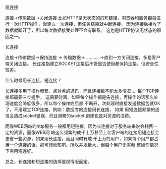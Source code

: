 短连接

连接->传输数据->关闭连接
比如HTTP是无状态的的短链接，浏览器和服务器每进行一次HTTP操作，就建立一次连接，但任务结束就中断连接。
因为连接后接收了数据就断开了，所以每次数据接受处理不会有联系。 这也是HTTP协议无状态的原因之一。

长连接

连接->传输数据->保持连接 -> 传输数据-> ...........->直到一方关闭连接，多是客户端关闭连接。
长连接指建立SOCKET连接后不管是否使用都保持连接，但安全性较差。

什么时候用长连接，短连接？

长连接多用于操作频繁，点对点的通讯，而且连接数不能太多情况，。每个TCP连接都需要三步握手，
这需要时间，如果每个操作都是先连接，再操作的话那么处理速度会降低很多，所以每个操作完后都
不断开，次处理时直接发送数据包就OK了，不用建立TCP连接。例如：数据库的连接用长连接， 如果
用短连接频繁的通信会造成socket错误，而且频繁的socket 创建也是对资源的浪费。

而像WEB网站的http服务一般都用短链接，因为长连接对于服务端来说会耗费一定的资源，而像WEB网
站这么频繁的成千上万甚至上亿客户端的连接用短连接会更省一些资源，如果用长连接，而且同时有成
千上万的用户，如果每个用户都占用一个连接的话，那可想而知吧。所以并发量大，但每个用户无需频
繁操作情况下需用短连好。

总之，长连接和短连接的选择要视情况而定。
